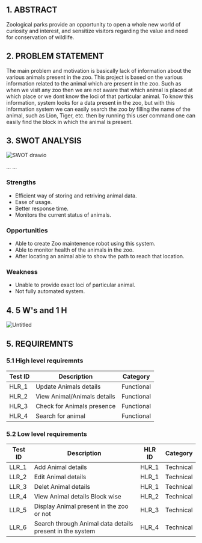 ## 1. ABSTRACT
Zoological parks provide an opportunity to open a whole new world of curiosity and interest, and sensitize visitors regarding the value and need for conservation of wildlife. 

## 2. PROBLEM STATEMENT
The main problem and motivation is basically lack of information about the various animals present in the zoo. This project is based on the various information related to the animal which are present in the zoo. Such as when we visit any zoo then we are not aware that which animal is placed at which place or we dont know the loci of that particular animal. To know this information, system looks for a data present in the zoo, but with this information system we can easily search the zoo by filling the name of the animal, such as Lion, Tiger, etc. then by running this user command one can easily find the block in which the animal is present. 

## 3. SWOT ANALYSIS
![SWOT drawio](https://user-images.githubusercontent.com/98843684/161975511-3061c652-7ed4-49e4-a9bc-772cfbfc56a2.png)

...
...

### Strengths
* Efficient way of storing and retriving animal data.
* Ease of usage.
* Better response time.
* Monitors the current status of animals.

### Opportunities
* Able to create Zoo maintenence robot using this system.
* Able to monitor health of the animals in the zoo.
* After locating an animal able to show the path to reach that location.



### Weakness
* Unable to provide exact loci of particular animal.
* Not fully automated system.

## 4. 5 W's and 1 H
![Untitled](https://user-images.githubusercontent.com/98843684/161937415-c99cfe88-5a6f-4d92-a46c-6aa3f7b7fe37.png)
## 5. REQUIREMNTS
### 5.1 High level requiremnts

| Test ID | Description | Category | 
|---------|-------------|----------|
|HLR_1|Update Animals details|Functional|
|HLR_2|View Animal/Animals details|Functional|
|HLR_3|Check for Animals presence|Functional|
|HLR_4|Search for animal|Functional|

### 5.2          Low level requirements

| Test ID | Description |HLR ID | Category | 
|---------|-------------|-------|----------|
|LLR_1|Add Animal details|HLR_1|Technical|
|LLR_2|Edit Animal details|HLR_1|Technical|
|LLR_3|Delet Animal details|HLR_1|Technical|
|LLR_4|View Animal details Block wise|HLR_2|Technical|
|LLR_5|Display Animal present in the zoo or not|HLR_3|Technical|
|LLR_6|Search through Animal data details present in the system|HLR_4|Technical|

